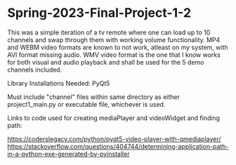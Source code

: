 # Spring-2023-Final-Project-1-2
This was a simple iteration of a tv remote where one can load up to 10 channels and swap through them with working volume functionality. MP4 and WEBM video formats are known to not work, atleast on my system, with AVI format missing audio. WMV video format is the one that I know works for both visual and audio playback and shall be used for the 5 demo channels included.

Library Installations Needed: PyQt5

Must include "channel" files within same directory as either project1_main.py or executable file, whichever is used.

Links to code used for creating mediaPlayer and videoWidget and finding path:

https://coderslegacy.com/python/pyqt5-video-player-with-qmediaplayer/
https://stackoverflow.com/questions/404744/determining-application-path-in-a-python-exe-generated-by-pyinstaller

